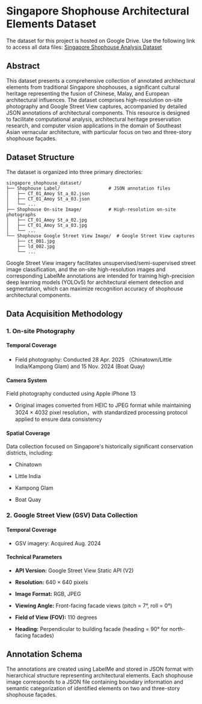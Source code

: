 # Singapore Shophouse Architectural Elements Dataset

The dataset for this project is hosted on Google Drive. Use the following link to access all data files: [ Singapore Shophouse Analysis Dataset](https://drive.google.com/drive/folders/1Kz10rJhwFtXx0J0y_RaH_PWIZJha2WfF?usp=drive_link)

## Abstract

This dataset presents a comprehensive collection of annotated architectural elements from traditional Singapore shophouses, a significant cultural heritage representing the fusion of Chinese, Malay, and European architectural influences. The dataset comprises high-resolution on-site photography and Google Street View captures, accompanied by detailed JSON annotations of architectural components. This resource is designed to facilitate computational analysis, architectural heritage preservation research, and computer vision applications in the domain of Southeast Asian vernacular architecture, with particular focus on two and three-story shophouse façades.



## Dataset Structure

The dataset is organized into three primary directories:



```
singapore_shophouse_dataset/
├── Shophouse Label/                  # JSON annotation files
│   ├── CT_01_Amoy St_a_02.json
│   ├── CT_01_Amoy St_a_03.json
│   └── ...
├── Shophouse On-site Image/          # High-resolution on-site photographs
│   ├── CT_01_Amoy St_a_02.jpg
│   ├── CT_01_Amoy St_a_03.jpg
│   └── ...
└── Shophouse Google Street View Image/  # Google Street View captures
    ├── ct_001.jpg
    ├── ld_002.jpg
    └── ...
```

Google Street View imagery facilitates unsupervised/semi-supervised street image classification, and the on-site high-resolution images and corresponding LabelMe annotations are intended for training high-precision deep learning models (YOLOv5) for architectural element detection and segmentation, which can maximize recognition accuracy of shophouse architectural components.

## Data Acquisition Methodology

### 1. On-site Photography

#### Temporal Coverage

* Field photography: Conducted 28 Apr. 2025 （Chinatown/Little India/Kampong Glam) and 15 Nov. 2024 (Boat Quay)

#### Camera System

Field photography conducted using Apple iPhone 13

* Original images converted from HEIC to JPEG format while maintaining 3024 × 4032 pixel resolution，with standardized processing protocol applied to ensure data consistency

#### Spatial Coverage

Data collection focused on Singapore's historically significant conservation districts, including:

* Chinatown&#x20;

* Little India&#x20;

* Kampong Glam&#x20;

* Boat Quay&#x20;

### 2. Google Street View (GSV) Data Collection

#### Temporal Coverage

* GSV imagery: Acquired Aug. 2024

#### Technical Parameters

* **API Version:** Google Street View Static API (V2)

* **Resolution:** 640 × 640 pixels

* **Image Format:** RGB, JPEG

* **Viewing Angle:** Front-facing facade views (pitch = 7°, roll = 0°)

* **Field of View (FOV):** 110 degrees

* **Heading:** Perpendicular to building facade (heading = 90° for north-facing facades)

## Annotation Schema

The annotations are created using LabelMe and stored in JSON format with hierarchical structure representing architectural elements. Each shophouse image corresponds to a JSON file containing boundary information and semantic categorization of identified elements on two and three-story shophouse façades.

###



##

